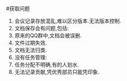#获取问题
1. 会议记录存放混乱,难以区分版本.无法版本控制.
1. 文档保存会有问题,包括:
1. 原来的QQ群中,文档会被误删.
1. 文件过期失效.
1. 文档无法归类.
1. 没有任务管理:
1. 任务分配不明确,有的人划水.
1. 无法记录贡献,凭优秀部员只能凭印象.
